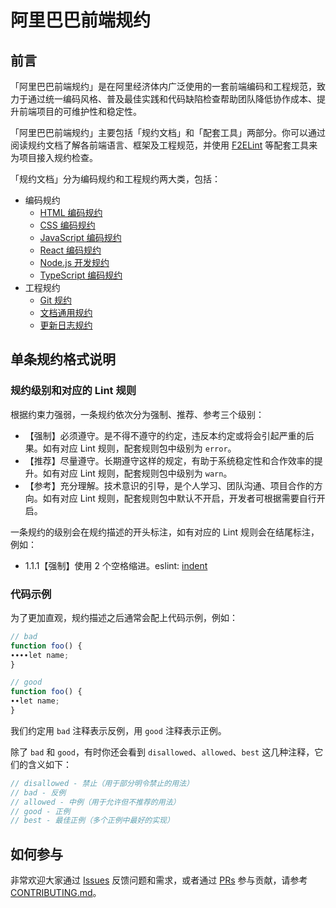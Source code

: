 # 阿里巴巴前端规约

## 前言

「阿里巴巴前端规约」是在阿里经济体内广泛使用的一套前端编码和工程规范，致力于通过统一编码风格、普及最佳实践和代码缺陷检查帮助团队降低协作成本、提升前端项目的可维护性和稳定性。

「阿里巴巴前端规约」主要包括「规约文档」和「配套工具」两部分。你可以通过阅读规约文档了解各前端语言、框架及工程规范，并使用 [F2ELint](https://www.npmjs.com/package/f2elint) 等配套工具来为项目接入规约检查。

「规约文档」分为编码规约和工程规约两大类，包括：

- 编码规约
  - [HTML 编码规约](docs/coding/1.html-style-guide.md)
  - [CSS 编码规约](docs/coding/2.css-style-guide.md)
  - [JavaScript 编码规约](docs/coding/3.javascript-style-guide.md)
  - [React 编码规约](docs/coding/4.react-style-guide.md)
  - [Node.js 开发规约](docs/coding/5.node-style-guide.md)
  - [TypeScript 编码规约](docs/coding/6.typescript-style-guide.md)
- 工程规约
  - [Git 规约](docs/engineering/1.git.md)
  - [文档通用规约](docs/engineering/2.doc-writing-practice.md)
  - [更新日志规约](docs/engineering/3.doc-changelog.md)

## 单条规约格式说明

### 规约级别和对应的 Lint 规则

根据约束力强弱，一条规约依次分为强制、推荐、参考三个级别：

- 【强制】必须遵守。是不得不遵守的约定，违反本约定或将会引起严重的后果。如有对应 Lint 规则，配套规则包中级别为 `error`。
- 【推荐】尽量遵守。长期遵守这样的规定，有助于系统稳定性和合作效率的提升。如有对应 Lint 规则，配套规则包中级别为 `warn`。
- 【参考】充分理解。技术意识的引导，是个人学习、团队沟通、项目合作的方向。如有对应 Lint 规则，配套规则包中默认不开启，开发者可根据需要自行开启。

一条规约的级别会在规约描述的开头标注，如有对应的 Lint 规则会在结尾标注，例如：

- 1.1.1【强制】使用 2 个空格缩进。eslint: [indent](https://eslint.org/docs/rules/indent)

### 代码示例

为了更加直观，规约描述之后通常会配上代码示例，例如：

```javascript
// bad
function foo() {
∙∙∙∙let name;
}

// good
function foo() {
∙∙let name;
}
```

我们约定用 `bad` 注释表示反例，用 `good` 注释表示正例。

除了 `bad` 和 `good`，有时你还会看到 `disallowed`、`allowed`、`best` 这几种注释，它们的含义如下：

```javascript
// disallowed - 禁止（用于部分明令禁止的用法）
// bad - 反例
// allowed - 中例（用于允许但不推荐的用法）
// good - 正例
// best - 最佳正例（多个正例中最好的实现）
```

## 如何参与

非常欢迎大家通过 [Issues](https://github.com/alibaba/f2e-spec/issues) 反馈问题和需求，或者通过 [PRs](https://github.com/alibaba/f2e-spec/pulls) 参与贡献，请参考 [CONTRIBUTING.md](/CONTRIBUTING.md)。
